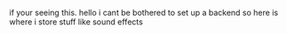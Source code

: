 if your seeing this. hello i cant be bothered to set up a backend so here is where i store stuff like sound effects
